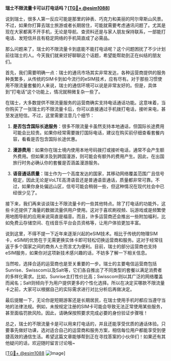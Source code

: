 **瑞士不限流量卡可以打电话吗？[[TG💪+ @esim1088](https://t.me/s/esim1088)]**

说到瑞士，很多人第一反应可能是那里的钟表、巧克力和美丽的阿尔卑斯山风景。不过，如果你打算去瑞士旅游或者长期居住，可能就需要考虑通讯问题了。尤其是现在大家都离不开手机，无论是导航、查资料还是与家人朋友保持联系，一部能打电话、发短信并且有稳定网络的手机简直成了必需品。

那么问题来了，瑞士的不限流量卡到底能不能打电话呢？这个问题困扰了不少计划前往瑞士的人。今天我们就来好好聊聊这个话题，希望能帮助到正在纠结的朋友们。

首先，我们需要明确一点：瑞士的通讯市场其实非常发达，各种运营商提供的服务种类繁多，从传统的SIM卡到如今流行的eSIM技术，应有尽有。对于那些习惯使用不限流量套餐的人来说，瑞士的通信环境可以说是非常友好的。但是，具体到“打电话”这个功能上，情况就稍微复杂一些了。

在瑞士，大多数提供不限流量服务的运营商确实支持电话通话功能。这意味着，当你购买了一张瑞士的不限流量卡后，你可以直接通过手机拨打电话，接听来电，甚至发送短信。不过，这里需要注意几个细节：

1. **是否包含国际长途服务**：很多不限流量卡虽然支持本地通话，但国际长途费用可能会比较贵。如果你经常需要拨打国际电话，建议在购买前仔细查看套餐内容，看看是否包含国际长途优惠。

2. **漫游费用**：如果你在瑞士境内使用本地号码拨打或接听电话，通常不会产生额外费用。但如果涉及到跨国漫游，则可能会有额外的费用产生。因此，在出国旅行时务必确认你的套餐是否涵盖漫游服务。

3. **语音通话质量**：瑞士作为一个高度发达的国家，其移动网络覆盖范围广且信号稳定，因此无论是VoLTE高清语音还是普通语音通话，质量都非常可靠。不过，如果你身处偏远山区，信号可能会稍弱一些，但这种情况在现代社会中已经很少见了。

接下来，我们再来谈谈瑞士不限流量卡的一些其他特点。除了打电话的功能外，这些卡还提供了海量的数据流量供用户使用。这对于喜欢刷视频、玩游戏或是频繁使用地图导航的应用来说简直是福音。而且，许多运营商还会推出一些附加福利，比如免费云存储空间、在线音乐平台会员资格等，让用户体验更加丰富。

说到这里，不得不提一下近年来逐渐兴起的eSIM技术。相比于传统的物理SIM卡，eSIM的优势在于无需更换实体卡即可轻松切换运营商和服务。这对于经常往返于多个国家之间的商务人士而言尤为便利。目前，瑞士的部分运营商也支持eSIM服务，如果你对这项新技术感兴趣的话，不妨多了解一下相关信息。

当然啦，选择合适的运营商也是至关重要的一步。瑞士的主要电信运营商包括Sunrise、Swisscom以及Salt等，它们各自推出了不同类型的套餐以满足消费者的多样化需求。比如，Sunrise主打性价比高；Swisscom则以其广泛的网络覆盖而闻名；Salt则倾向于为用户提供更多的个性化选择。所以在决定买哪款不限流量卡之前，大家可以根据自己的实际需求进行对比分析后再做决定。

最后提醒一下，无论你是短期游客还是长期居民，在瑞士使用手机时都应当遵守当地的法律法规。例如，未按规定注册的SIM卡可能会导致无法正常使用某些服务，甚至面临罚款风险。因此，请确保按照要求完成必要的身份验证步骤哦！

总之，瑞士的不限流量卡是可以用来打电话的，并且还能享受优质的通话体验。只要事先做好功课，选对适合自己的运营商和服务方案，相信每位用户都能享受到便捷高效的通信生活。希望这篇文章能够帮到正在寻找答案的小伙伴们！如果还有其他疑问的话，欢迎随时留言讨论哦~

[[TG💪+ @esim1088](https://t.me/s/esim1088) ![Image](https://i.postimg.cc/4NQfJmqS/Snipaste-2025-05-13-00-14-12.png)]